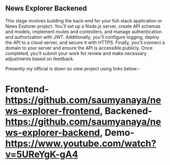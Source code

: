 ## News Explorer Backened

This stage involves building the back-end for your full-stack application or News Explorer project. You'll set up a Node.js server, create API schemas and models, implement routes and controllers, and manage authentication and authorization with JWT. Additionally, you'll configure logging, deploy the API to a cloud server, and secure it with HTTPS. Finally, you'll connect a domain to your server and ensure the API is accessible publicly. Once completed, you'll submit your work for review and make necessary adjustments based on feedback.

Presently my official is down so view project using links below:-
# Frontend- https://github.com/saumyanaya/news-explorer-frontend,                                                                                                        Backened- https://github.com/saumyanaya/news-explorer-backend,                                                                                                              Demo- https://www.youtube.com/watch?v=5UReYgK-gA4
